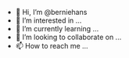 - 👋 Hi, I’m @berniehans
- 👀 I’m interested in ...
- 🌱 I’m currently learning ...
- 💞️ I’m looking to collaborate on ...
- 📫 How to reach me ...

<!---
berniehans/berniehans is a ✨ special ✨ repository because its `README.md` (this file) appears on your GitHub profile.
You can click the Preview link to take a look at your changes.
A
--->
